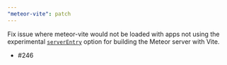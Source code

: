 ```yaml
---
"meteor-vite": patch
---
```


Fix issue where meteor-vite would not be loaded with apps not using the experimental [`serverEntry`](https://github.com/JorgenVatle/meteor-vite/blob/54005deb4da08cbdafd7a31739c60ff223c8c2ee/README.md#configuration) option for building the Meteor server with Vite.
- #246